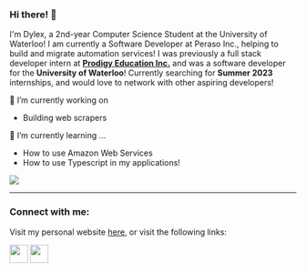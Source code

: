 ### Hi there! 👋

I'm Dylex, a 2nd-year Computer Science Student at the University of Waterloo! I am currently a Software Developer at Peraso Inc., helping to build and migrate automation services! I was previously a full stack developer intern at [**Prodigy Education Inc.**](https://www.prodigygame.com/main-en/) and was a software developer for the **University of Waterloo**! Currently searching for **Summer 2023** internships, and would love to network with other aspiring developers!

🔭 I’m currently working on
- Building web scrapers

🌱 I’m currently learning ...
- How to use Amazon Web Services
- How to use Typescript in my applications!

![](https://komarev.com/ghpvc/?username=dylex-suan)

-----

### Connect with me:

Visit my personal website [here](https://www.dylexsuan.com), or visit the following links:

<div>
  <a href="https://www.linkedin.com/in/dylex-suan"><img height="32" width="32" src="https://cdn.jsdelivr.net/npm/simple-icons@v6/icons/linkedin.svg" /></a>
  <a href="https://github.com/dylex-suan"><img height="32" width="32" src="https://cdn.jsdelivr.net/npm/simple-icons@v6/icons/github.svg" /></a>
</div>

<!--
**dylex-suan/dylex-suan** is a ✨ _special_ ✨ repository because its `README.md` (this file) appears on your GitHub profile.

Here are some ideas to get you started:

- 🔭 I’m currently working on ...
- 🌱 I’m currently learning ...
- 👯 I’m looking to collaborate on ...
- 🤔 I’m looking for help with ...
- 💬 Ask me about ...
- 📫 How to reach me: ...
- 😄 Pronouns: ...
- ⚡ Fun fact: ...
-->
